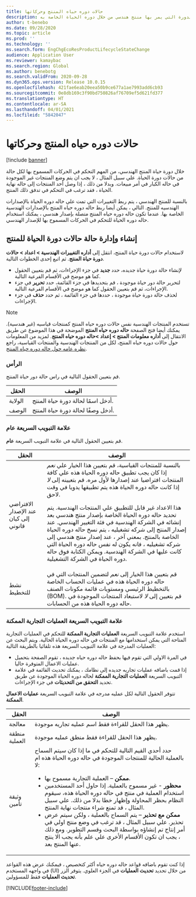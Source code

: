 ```yaml
---
title: حالات دوره حياه المنتج وحركاتها
description: وضح هذا الموضوع كيف يمكنك التحكم في الحركات المسموح بها لكل ولاية من حالات الدورة التي يمر بها منتج هندسي من خلال دوره الحياة الخاصة به.
author: t-benebo
ms.date: 09/28/2020
ms.topic: article
ms.prod: ''
ms.technology: ''
ms.search.form: EngChgEcoResProductLifecycleStateChange
audience: Application User
ms.reviewer: kamaybac
ms.search.region: Global
ms.author: benebotg
ms.search.validFrom: 2020-09-28
ms.dyn365.ops.version: Release 10.0.15
ms.openlocfilehash: 421fae6eab20eea50b9ce677a1ae7993add6cb93
ms.sourcegitcommit: 0e8db169c3f90bd750826af76709ef5d621fd377
ms.translationtype: HT
ms.contentlocale: ar-SA
ms.lasthandoff: 04/01/2021
ms.locfileid: "5842047"
---
```

# <a name="product-lifecycle-states-and-transactions"></a>حالات دوره حياه المنتج وحركاتها

[!include [banner](../includes/banner.md)]

خلال دورة حياة المنتج الهندسي، من المهم التحكم في الحركات المسموح بها لكل حالة من حالات دورة الحياة. علي سبيل المثال ، لا يجب ان يتم وضع المنتجات غير الموجودة في حاله الكبار في أمر مبيعات. وبدلا من ذلك ، إذا وصل أحد المنتجات إلى حاله نهاية الحياة ، فقد ترغب في التحكم في تدفق ذلك المنتج.

بالنسبة للمنتج الهندسي ، يتم ربط التغييرات التي تمت علي حاله دوره الحياة بالإصدارات الهندسيه للمنتج. التالي ، يمكن أيضا ربط حاله دوره حياه المنتج بالإصدارات الهندسية الخاصة بها. عندما تكون حاله دوره حياه المنتج متصلة بإصدار هندسي ، يمكنك استخدام حاله دوره الحياة للتحكم في الحركات المسموح بها للإصدار الهندسي.

## <a name="create-and-manage-product-lifecycle-states"></a>إنشاء وإدارة حالة حالات دورة الحياة للمنتج

لاستخدام حالات دورة حياة المنتج، انتقل إلى **أداره التغييرات الهندسية \>  اعداد \> حالات دورة حياة المنتج**. ثم اتبع إحدى الخطوات التالية.

- لإنشاء حالة دورة حياة جديده، حدد **جديد** في جزء الإجراءات، ثم قم بتعيين الحقول كما هو موضح في الأقسام الفرعية التالية.
- لتحرير حالة دور حياة موجودة ، قم بتحديدها في جزء القائمة، حدد **تحرير** في جزء الإجراءات، ثم قم بتعيين الحقول كما هو موضح في الأقسام الفرعية التالية.
- لحذف حالة دورة حياة موجودة ، حددها في جزء القائمة ، ثم حدد **حذف** في جزء الإجراءات.

> [!NOTE]
> تستخدم المنتجات الهندسية نفس حالات دوره حياه المنتج كمنتجات قياسيه (غير هندسية). يمكنك أيضا فتح الصفحة **حاله دوره حياه المنتج** الموضحة في هذا الموضوع عن طريق الانتقال إلى **أداره معلومات المنتج \> إعداد \>حاله دوره حياه المنتج**. لمزيد من المعلومات حول حالات دوره حياه المنتج، لكل من المنتجات الهندسية والمنتجات القياسية، راجع [نظره عامه حول حاله دوره حياه المنتج](../pim/product-lifecycle.md).

### <a name="header"></a>الرأس

قم بتعيين الحقول التالية في راس حالة دور حياة المنتج.

| الحقل | الوصف |
|---|---|
| الولاية | أدخل اسمًا لحالة دورة حياة المنتج. |
| الوصف | أدخل وصفًا لحالة دورة حياة المنتج. |

### <a name="general-fasttab"></a>علامة التبويب السريعة عام

قم بتعيين الحقول التالية في علامة التبويب السريعة **عام**.

| الحقل | الوصف |
|---|---|
| الافتراضي عند الإصدار إلى كيان قانوني | بالنسبة للمنتجات القياسية، قم بتعيين هذا الخيار علي *نعم* إذا كان يجب تطبيق حاله دوره الحياة هذه علي كافة المنتجات افتراضيا عند إصدارها لأول مره. قم بتعيينه إلى *لا* إذا كانت حاله دوره الحياة هذه يتم تطبيقها يدويا في وقت لاحق.<p>هذا الاعداد غير قابل للتطبيق علي المنتجات الهندسية. يتم تحديد حاله دوره الحياة الخاصة بإصدار منتج هندسي بعد إنشائه في الشركة الهندسية في فئة التغيير الهندسي. عند إصدار المنتج إلى شركه تشغيليه ، يتم نسخ حاله دوره الحياة الخاصة بالمنتج. بمعني آخر ، عند إصدار منتج هندسي إلى شركه تشغيليه ، فانه يكون له نفس حاله دوره الحياة التي كانت عليها في الشركة الهندسية. ويمكن الكتابة فوق حاله دوره الحياة في الشركة التشغيلية.</p> |
| نشط للتخطيط | قم بتعيين هذا الخيار إلى *نعم* لتضمين المنتجات التي في حاله دوره الحياة هذه في عمليات الحساب الخاصة بالتخطيط الرئيسي ومستويات قائمة مكونات الصنف (BOM). قم بتعيين إلى *لا* لاستبعاد المنتجات الموجودة في حاله دوره الحياة هذه من الحسابات. |

### <a name="enabled-business-processes-fasttab"></a>علامة التبويب السريعة العمليات التجارية الممكنة

استخدم علامة التبويب السريعة **العمليات التجارية الممكنة** للتحكم في العمليات التجارية المتاحة التي يمكن استخدامها مع المنتجات في حاله دوره الحياة الحالية. ويتم البحث عن العمليات المدرجة في علامة التبويب السريعة هذه تلقائيا بالطريقة التالية:

- في المرة الاولي التي تقوم فيها بحفظ حاله دوره حياه جديده ، تقوم الصفحة بتحميل عمليات الاعمال المتوفرة حاليا.
- إذا قمت باضافه عمليات تجاريه جديده إلى نظامك ، يمكنك تحديث القائمة في علامة التبويب السريعة **العمليات التجارية الممكنة** لحاله دوره الحياة الموجودة عن طريق تحديد **التحقق من التحديثات** في جزء الإجراءات.

تتوفر الحقول التالية لكل عمليه مدرجه في علامة التبويب السريعة **عمليات الاعمال الممكنة**.

| الحقل | الوصف |
|---|---|
| معالجة | يظهر هذا الحقل للقراءة فقط اسم عمليه تجاريه موجودة. |
| منطقة العملية | يظهر هذا الحقل للقراءة فقط منطق عمليه موجودة. |
| وثيقة تأمين | حدد أحدي القيم التالية للتحكم في ما إذا كان سيتم السماح بالعملية الحالية للمنتجات الموجودة في حاله دوره الحياة هذه ام لا:<ul><li>**ممكن** – العملية التجارية مسموح بها.</li><li>**محظور** - غير مسموح بالعملية. إذا حاول أحد المستخدمين استخدام العملية في منتج في حاله دوره الحياة هذه، سيقوم النظام بحظر المحاولة وإظهار خطا بدلا من ذلك. علي سبيل المثال ، قد تمنع شراء منتجات نهاية المنتج.</li><li>**ممكن مع تحذير** – يتم السماح بالعملية ، ولكن سيتم عرض تحذير. علي سبيل المثال ، قد ترغب في وضع منتج اولي في أمر إنتاج تم إنشاؤه بواسطة البحث وقسم التطوير. ومع ذلك ، يجب ان تكون الأقسام الأخرى علي علم بأنه يجب الا ينتج عنها المنتج بعد.</li></ul> |

إذا كنت تقوم باضافه قواعد حاله دوره حياه أكثر كتخصيص ، فيمكنك عرض هذه القواعد في واجهه المستخدم (UI) من خلال تحديد **تحديث العمليات** في الجزء العلوي. يتوفر الزر **تحديث العمليات** فقط للمسؤولين.


[!INCLUDE[footer-include](../../includes/footer-banner.md)]